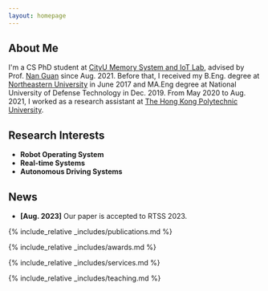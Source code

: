 ```yaml
---
layout: homepage
---
```


## About Me

I'm a CS PhD student at <a href="https://mlab.hk/" target="_blank"> CityU Memory System and IoT Lab</a>, advised by Prof. <a href="https://www.cs.cityu.edu.hk/~nanguan/" target="_blank"> Nan Guan</a> since Aug. 2021. Before that, I received my B.Eng. degree at <a href="http://english.neu.edu.cn/" target="_blank"> Northeastern University</a> in June 2017 and MA.Eng degree at National University of Defense Technology in Dec. 2019. From May 2020 to Aug. 2021, I worked as a research assistant at <a href="https://www.polyu.edu.hk/en/" target="_blank">The Hong Kong Polytechnic University</a>.

## Research Interests

- **Robot Operating System**
- **Real-time Systems**
- **Autonomous Driving Systems**

## News

- **[Aug. 2023]** Our paper is accepted to RTSS 2023.

{% include_relative _includes/publications.md %}

{% include_relative _includes/awards.md %}

{% include_relative _includes/services.md %}

{% include_relative _includes/teaching.md %}